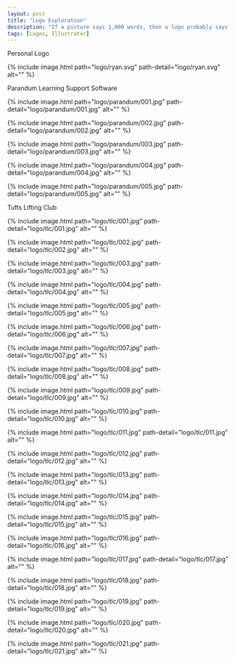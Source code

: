 ```yaml
---
layout: post
title: "Logo Exploration"
description: "If a picture says 1,000 words, then a logo probably says like 200 max"
tags: [Logos, Illustrator]
---
```


Personal Logo

{% include image.html path="logo/ryan.svg" path-detail="logo/ryan.svg" alt="" %}

Parandum Learning Support Software

{% include image.html path="logo/parandum/001.jpg" path-detail="logo/parandum/001.jpg" alt="" %}

{% include image.html path="logo/parandum/002.jpg" path-detail="logo/parandum/002.jpg" alt="" %}

{% include image.html path="logo/parandum/003.jpg" path-detail="logo/parandum/003.jpg" alt="" %}

{% include image.html path="logo/parandum/004.jpg" path-detail="logo/parandum/004.jpg" alt="" %}

{% include image.html path="logo/parandum/005.jpg" path-detail="logo/parandum/005.jpg" alt="" %}

Tufts Lifting Club

{% include image.html path="logo/tlc/001.jpg" path-detail="logo/tlc/001.jpg" alt="" %}

{% include image.html path="logo/tlc/002.jpg" path-detail="logo/tlc/002.jpg" alt="" %}

{% include image.html path="logo/tlc/003.jpg" path-detail="logo/tlc/003.jpg" alt="" %}

{% include image.html path="logo/tlc/004.jpg" path-detail="logo/tlc/004.jpg" alt="" %}

{% include image.html path="logo/tlc/005.jpg" path-detail="logo/tlc/005.jpg" alt="" %}

{% include image.html path="logo/tlc/006.jpg" path-detail="logo/tlc/006.jpg" alt="" %}

{% include image.html path="logo/tlc/007.jpg" path-detail="logo/tlc/007.jpg" alt="" %}

{% include image.html path="logo/tlc/008.jpg" path-detail="logo/tlc/008.jpg" alt="" %}

{% include image.html path="logo/tlc/009.jpg" path-detail="logo/tlc/009.jpg" alt="" %}

{% include image.html path="logo/tlc/010.jpg" path-detail="logo/tlc/010.jpg" alt="" %}

{% include image.html path="logo/tlc/011.jpg" path-detail="logo/tlc/011.jpg" alt="" %}

{% include image.html path="logo/tlc/012.jpg" path-detail="logo/tlc/012.jpg" alt="" %}

{% include image.html path="logo/tlc/013.jpg" path-detail="logo/tlc/013.jpg" alt="" %}

{% include image.html path="logo/tlc/014.jpg" path-detail="logo/tlc/014.jpg" alt="" %}

{% include image.html path="logo/tlc/015.jpg" path-detail="logo/tlc/015.jpg" alt="" %}

{% include image.html path="logo/tlc/016.jpg" path-detail="logo/tlc/016.jpg" alt="" %}

{% include image.html path="logo/tlc/017.jpg" path-detail="logo/tlc/017.jpg" alt="" %}

{% include image.html path="logo/tlc/018.jpg" path-detail="logo/tlc/018.jpg" alt="" %}

{% include image.html path="logo/tlc/019.jpg" path-detail="logo/tlc/019.jpg" alt="" %}

{% include image.html path="logo/tlc/020.jpg" path-detail="logo/tlc/020.jpg" alt="" %}

{% include image.html path="logo/tlc/021.jpg" path-detail="logo/tlc/021.jpg" alt="" %}



